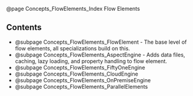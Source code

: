 @page Concepts_FlowElements_Index Flow Elements

## Contents

* @subpage Concepts_FlowElements_FlowElement - The base level of flow elements, all specializations build on this.
* @subpage Concepts_FlowElements_AspectEngine - Adds data files, caching, lazy loading, and property handling to flow element.
* @subpage Concepts_FlowElements_FiftyOneEngine
* @subpage Concepts_FlowElements_CloudEngine
* @subpage Concepts_FlowElements_OnPremiseEngine
* @subpage Concepts_FlowElements_ParallelElements

